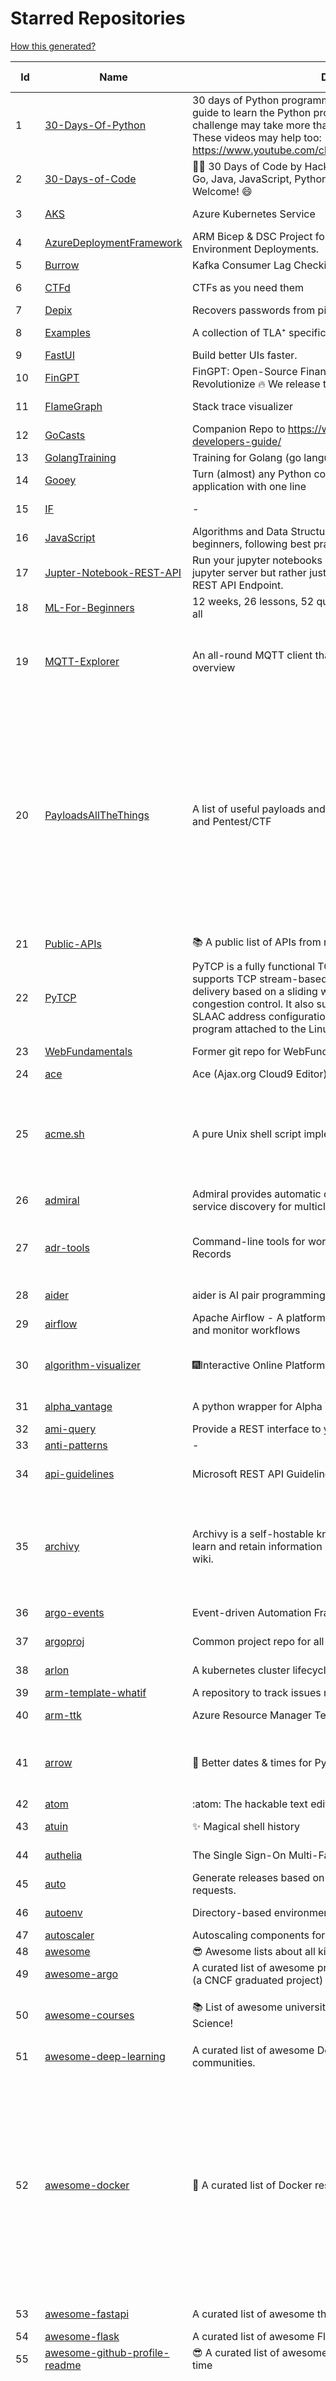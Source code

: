 # Starred Repositories  
[How this generated?](../master/USAGE.md)  
  
| Id 			| Name			| Description | Star Counts | Topics/Tags   | Last Updated 	|  
| ----------- | ----------- 	| ----------- | ----------- | ----------- 	| -----------   |  
|1|[30-Days-Of-Python](https://github.com/Asabeneh/30-Days-Of-Python.git)|30 days of Python programming challenge is a step-by-step guide to learn the Python programming language in 30 days. This challenge may take more than100 days, follow your own pace.  These videos may help too: https://www.youtube.com/channel/UC7PNRuno1rzYPb1xLa4yktw|43218||9-10-2024|  
|2|[30-Days-of-Code](https://github.com/xeoneux/30-Days-of-Code.git)|👨‍💻 30 Days of Code by HackerRank Solutions in C, C++, C#, F#, Go, Java, JavaScript, Python, Ruby, Swift & TypeScript. PRs Welcome! 😄|986|||  
|3|[AKS](https://github.com/Azure/AKS.git)|Azure Kubernetes Service|1975||4-12-2024|  
|4|[AzureDeploymentFramework](https://github.com/brwilkinson/AzureDeploymentFramework.git)|ARM Bicep & DSC Project for Azure Infrastructure and App Environment Deployments.|161||18-5-2024|  
|5|[Burrow](https://github.com/linkedin/Burrow.git)|Kafka Consumer Lag Checking|3772|||  
|6|[CTFd](https://github.com/CTFd/CTFd.git)|CTFs as you need them|5744||26-11-2024|  
|7|[Depix](https://github.com/spipm/Depix.git)|Recovers passwords from pixelized screenshots|26099|||  
|8|[Examples](https://github.com/tlaplus/Examples.git)|A collection of TLA⁺ specifications of varying complexities|1300||30-10-2024|  
|9|[FastUI](https://github.com/pydantic/FastUI.git)|Build better UIs faster.|8335|||  
|10|[FinGPT](https://github.com/AI4Finance-Foundation/FinGPT.git)|FinGPT: Open-Source Financial Large Language Models!  Revolutionize 🔥    We release the trained model on HuggingFace.|14166||1-10-2024|  
|11|[FlameGraph](https://github.com/brendangregg/FlameGraph.git)|Stack trace visualizer|17488||20-10-2024|  
|12|[GoCasts](https://github.com/StephenGrider/GoCasts.git)|Companion Repo to https://www.udemy.com/go-the-complete-developers-guide/|2060|||  
|13|[GolangTraining](https://github.com/GoesToEleven/GolangTraining.git)|Training for Golang (go language)|9955|||  
|14|[Gooey](https://github.com/chriskiehl/Gooey.git)|Turn (almost) any Python command line program into a full GUI application with one line|20697|||  
|15|[IF](https://github.com/deep-floyd/IF.git)|-|7702||2-6-2023|  
|16|[JavaScript](https://github.com/TheAlgorithms/JavaScript.git)|Algorithms and Data Structures implemented in JavaScript for beginners, following best practices.|32626||16-11-2024|  
|17|[Jupter-Notebook-REST-API](https://github.com/Invictify/Jupter-Notebook-REST-API.git)|Run your jupyter notebooks as a REST API endpoint. This isn't a jupyter server but rather just a way to run your notebooks as a REST API Endpoint.|80||31-3-2020|  
|18|[ML-For-Beginners](https://github.com/microsoft/ML-For-Beginners.git)|12 weeks, 26 lessons, 52 quizzes, classic Machine Learning for all|70059||11-11-2024|  
|19|[MQTT-Explorer](https://github.com/thomasnordquist/MQTT-Explorer.git)|An all-round MQTT client that provides a structured topic overview|3118|mqtt, mqtt-explorer, homeautomation, mqtt-client, mqtt-smarthome, mqtt-tool||  
|20|[PayloadsAllTheThings](https://github.com/swisskyrepo/PayloadsAllTheThings.git)|A list of useful payloads and bypass for Web Application Security and Pentest/CTF|61805|pentest, payload, bypass, web-application, hacking, vulnerability, bounty, methodology, privilege-escalation, penetration-testing, cheatsheet, security, enumeration, bugbounty, redteam, payloads, hacktoberfest||  
|21|[Public-APIs](https://github.com/n0shake/Public-APIs.git)|📚 A public list of APIs from round the web.|21572||26-7-2024|  
|22|[PyTCP](https://github.com/ccie18643/PyTCP.git)|PyTCP is a fully functional TCP/IP stack written in Python. It supports TCP stream-based transport with reliable packet delivery based on a sliding window mechanism and basic congestion control. It also supports IPv6/ICMPv6 protocols with SLAAC address configuration. It operates as a user space program attached to the Linux TAP interface.|349||8-11-2023|  
|23|[WebFundamentals](https://github.com/google/WebFundamentals.git)|Former git repo for WebFundamentals on developers.google.com|13853||10-8-2022|  
|24|[ace](https://github.com/ajaxorg/ace.git)|Ace (Ajax.org Cloud9 Editor)|26795|||  
|25|[acme.sh](https://github.com/acmesh-official/acme.sh.git)|A pure Unix shell script implementing ACME client protocol|40013|acme, acme-protocol, letsencrypt, certbot, shell, ash, bash, posix, posix-sh, zerossl, buypass, acme-client||  
|26|[admiral](https://github.com/istio-ecosystem/admiral.git)|Admiral provides automatic configuration generation, syncing and service discovery for multicluster Istio service mesh|590|||  
|27|[adr-tools](https://github.com/npryce/adr-tools.git)|Command-line tools for working with Architecture Decision Records|4682|architecture-decision-records, documentation, architecture, markdown||  
|28|[aider](https://github.com/Aider-AI/aider.git)|aider is AI pair programming in your terminal|22927||7-12-2024|  
|29|[airflow](https://github.com/apache/airflow.git)|Apache Airflow - A platform to programmatically author, schedule, and monitor workflows|37516||7-12-2024|  
|30|[algorithm-visualizer](https://github.com/algorithm-visualizer/algorithm-visualizer.git)|:fireworks:Interactive Online Platform that Visualizes Algorithms from Code|46838|algorithm, data-structure, visualization, animation||  
|31|[alpha_vantage](https://github.com/RomelTorres/alpha_vantage.git)|A python wrapper for Alpha Vantage API for financial data.|4297||18-7-2024|  
|32|[ami-query](https://github.com/intuit/ami-query.git)|Provide a REST interface to your organization's AMIs|39|||  
|33|[anti-patterns](https://github.com/tonybaloney/anti-patterns.git)|-|187|||  
|34|[api-guidelines](https://github.com/microsoft/api-guidelines.git)|Microsoft REST API Guidelines|22815|api, guidelines, rest-api, styleguide||  
|35|[archivy](https://github.com/archivy/archivy.git)|Archivy is a self-hostable knowledge repository that allows you to learn and retain information in your own personal and extensible wiki.|3212|elasticsearch, knowledge, productivity, python, knowledge-base, note-taking, digital-brain, cli, hacktoberfest||  
|36|[argo-events](https://github.com/argoproj/argo-events.git)|Event-driven Automation Framework for Kubernetes|2390||7-12-2024|  
|37|[argoproj](https://github.com/argoproj/argoproj.git)|Common project repo for all Argo Projects|624||25-11-2024|  
|38|[arlon](https://github.com/arlonproj/arlon.git)|A kubernetes cluster lifecycle management and configuration tool|146||23-7-2024|  
|39|[arm-template-whatif](https://github.com/Azure/arm-template-whatif.git)|A repository to track issues related to what-if noise suppression|91|||  
|40|[arm-ttk](https://github.com/Azure/arm-ttk.git)|Azure Resource Manager Template Toolkit|449||27-3-2024|  
|41|[arrow](https://github.com/arrow-py/arrow.git)|🏹 Better dates & times for Python|8744|python, arrow, datetime, date, time, timestamp, timezones, hacktoberfest||  
|42|[atom](https://github.com/atom/atom.git)|:atom: The hackable text editor|60271|||  
|43|[atuin](https://github.com/atuinsh/atuin.git)|✨ Magical shell history|21353||5-12-2024|  
|44|[authelia](https://github.com/authelia/authelia.git)|The Single Sign-On Multi-Factor portal for web apps|21941||8-12-2024|  
|45|[auto](https://github.com/intuit/auto.git)|Generate releases based on semantic version labels on pull requests.|2290||25-10-2024|  
|46|[autoenv](https://github.com/hyperupcall/autoenv.git)|Directory-based environments.|5722||30-9-2024|  
|47|[autoscaler](https://github.com/kubernetes/autoscaler.git)|Autoscaling components for Kubernetes|8117|||  
|48|[awesome](https://github.com/sindresorhus/awesome.git)|😎 Awesome lists about all kinds of interesting topics|336457|||  
|49|[awesome-argo](https://github.com/akuity/awesome-argo.git)|A curated list of awesome projects and resources related to Argo (a CNCF graduated project)|2042||20-11-2024|  
|50|[awesome-courses](https://github.com/prakhar1989/awesome-courses.git)|:books: List of awesome university courses for learning Computer Science!|57872|computer-science, courses, awesome-list, awesome||  
|51|[awesome-deep-learning](https://github.com/ChristosChristofidis/awesome-deep-learning.git)|A curated list of awesome Deep Learning tutorials, projects and communities.|24388||14-11-2022|  
|52|[awesome-docker](https://github.com/veggiemonk/awesome-docker.git)|:whale: A curated list of Docker resources and projects|30656|docker, awesome, awesome-list, container, tools, dockerfile, list, moby, docker-container, docker-image, docker-environment, docker-deployment, docker-swarm, docker-api, docker-monitoring, docker-machine, docker-security, docker-registry||  
|53|[awesome-fastapi](https://github.com/mjhea0/awesome-fastapi.git)|A curated list of awesome things related to FastAPI|8775||12-8-2024|  
|54|[awesome-flask](https://github.com/humiaozuzu/awesome-flask.git)|A curated list of awesome Flask resources and plugins|12291|||  
|55|[awesome-github-profile-readme](https://github.com/abhisheknaiidu/awesome-github-profile-readme.git)|😎 A curated list of awesome GitHub Profile which updates in real time |24901||9-10-2022|  
|56|[awesome-interview-questions](https://github.com/DopplerHQ/awesome-interview-questions.git)|:octocat: A curated awesome list of lists of interview questions. Feel free to contribute! :mortar_board: |71837|awesome-list, awesomeness, interview-questions, interviewing, interview-practice, ruby, javascript, awesome, list, python-interview-questions, rails-interview, javascript-interview-questions, angularjs-interview-questions, android-interview-questions||  
|57|[awesome-k6](https://github.com/grafana/awesome-k6.git)|A curated list of awesome tools, content and projects using k6|598|load-testing, performance-monitoring, performance-testing, test-automation, testing, testing-tools, awesome, awesome-list||  
|58|[awesome-k8s-resources](https://github.com/tomhuang12/awesome-k8s-resources.git)|A curated list of awesome Kubernetes tools and resources.|3415||29-8-2024|  
|59|[awesome-kubectl-plugins](https://github.com/ishantanu/awesome-kubectl-plugins.git)|Curated list of kubectl plugins|925||23-9-2024|  
|60|[awesome-kubernetes](https://github.com/ramitsurana/awesome-kubernetes.git)|A curated list for awesome kubernetes sources :ship::tada:|15109||26-11-2024|  
|61|[awesome-kubernetes](https://github.com/nubenetes/awesome-kubernetes.git)|A curated list of awesome references collected since 2018.|619||7-10-2024|  
|62|[awesome-machine-learning](https://github.com/josephmisiti/awesome-machine-learning.git)|A curated list of awesome Machine Learning frameworks, libraries and software.|66264|||  
|63|[awesome-macos-command-line](https://github.com/herrbischoff/awesome-macos-command-line.git)|Use your macOS terminal shell to do awesome things.|29003|macos, macosx, shell, terminal, awesome-list, awesome, list||  
|64|[awesome-ml-courses](https://github.com/luspr/awesome-ml-courses.git)|Awesome free machine learning and AI courses with video lectures.|2737||18-6-2024|  
|65|[awesome-pentest](https://github.com/enaqx/awesome-pentest.git)|A collection of awesome penetration testing resources, tools and other shiny things|22054|awesome, awesome-list||  
|66|[awesome-python](https://github.com/vinta/awesome-python.git)|An opinionated list of awesome Python frameworks, libraries, software and resources.|226834|awesome, python, collections, python-library, python-framework, python-resources||  
|67|[awesome-sanic](https://github.com/mekicha/awesome-sanic.git)|A curated list of awesome Sanic resources and extensions|753||9-5-2023|  
|68|[awesome-scalability](https://github.com/binhnguyennus/awesome-scalability.git)|The Patterns of Scalable, Reliable, and Performant Large-Scale Systems|59355|||  
|69|[awesome-shell](https://github.com/alebcay/awesome-shell.git)|A curated list of awesome command-line frameworks, toolkits, guides and gizmos. Inspired by awesome-php.|33310|awesome-list, awesome, list, zsh, fish, bash, cli, shell||  
|70|[awesome-sysadmin](https://github.com/awesome-foss/awesome-sysadmin.git)|A curated list of amazingly awesome open-source sysadmin resources.|25813|awesome, awesome-list, sysadmin, list, devops, ops, software, sre, self-hosted||  
|71|[awesome-vscode](https://github.com/viatsko/awesome-vscode.git)|🎨 A curated list of delightful VS Code packages and resources.|25189||3-8-2023|  
|72|[awless](https://github.com/wallix/awless.git)|A Mighty CLI for AWS|4985||10-12-2018|  
|73|[aws-cdk](https://github.com/aws/aws-cdk.git)|The AWS Cloud Development Kit is a framework for defining cloud infrastructure in code|11725||7-12-2024|  
|74|[aws-cdk-examples](https://github.com/aws-samples/aws-cdk-examples.git)|Example projects using the AWS CDK|5165|||  
|75|[aws-cli](https://github.com/aws/aws-cli.git)|Universal Command Line Interface for Amazon Web Services|15615|aws, cloud, aws-cli, cloud-management||  
|76|[aws-eks-kubernetes-masterclass](https://github.com/stacksimplify/aws-eks-kubernetes-masterclass.git)|AWS EKS Kubernetes - Masterclass   DevOps, Microservices|1432|kubernetes, kubernetes-pods, kubernetes-deployment, kubernetes-services, kubernetes-secrets, aws-eks, aws-eks-cluster, aws-ebs, aws-rds, aws-alb, aws-alb-ingress-controller, aws-fargate, aws-codebuild, aws-codecommit, aws-codepipeline, fluentd, aws-cloudwatch, docker, yaml||  
|77|[aws-load-balancer-controller](https://github.com/kubernetes-sigs/aws-load-balancer-controller.git)|A Kubernetes controller for Elastic Load Balancers|3963||6-12-2024|  
|78|[aws-sam-cli](https://github.com/aws/aws-sam-cli.git)|CLI tool to build, test, debug, and deploy Serverless applications using AWS SAM|6528||5-12-2024|  
|79|[azure-docs-bicep-samples](https://github.com/Azure/azure-docs-bicep-samples.git)|-|84||5-12-2023|  
|80|[azure-powershell](https://github.com/Azure/azure-powershell.git)|Microsoft Azure PowerShell|4268||6-12-2024|  
|81|[azure-quickstart-templates](https://github.com/Azure/azure-quickstart-templates.git)|Azure Quickstart Templates|14093||6-12-2024|  
|82|[azure-rest-api-specs](https://github.com/Azure/azure-rest-api-specs.git)|The source for REST API specifications for Microsoft Azure.|2700|||  
|83|[backstage](https://github.com/backstage/backstage.git)|Backstage is an open framework for building developer portals|28665||7-12-2024|  
|84|[badges](https://github.com/Naereen/badges.git)|:pencil: Markdown code for lots of small badges :ribbon: :pushpin: (shields.io, forthebadge.com etc) :sunglasses:. Contributions are welcome! Please add yours!|4364||23-9-2024|  
|85|[bashhub-client](https://github.com/rcaloras/bashhub-client.git)|:cloud: Bash history in the cloud. Indexed and searchable. |1268|bash, history, cloud, shell, shell-extension, zsh, terminal||  
|86|[bat](https://github.com/sharkdp/bat.git)|A cat(1) clone with wings.|50019||7-12-2024|  
|87|[bcc](https://github.com/iovisor/bcc.git)|BCC - Tools for BPF-based Linux IO analysis, networking, monitoring, and more|20676||1-12-2024|  
|88|[bicep](https://github.com/Azure/bicep.git)|Bicep is a declarative language for describing and deploying Azure resources|3269||5-12-2024|  
|89|[bitcoin](https://github.com/bitcoin/bitcoin.git)|Bitcoin Core integration/staging tree|80213|bitcoin, c-plus-plus, p2p, cryptocurrency, cryptography||  
|90|[black](https://github.com/psf/black.git)|The uncompromising Python code formatter|39284|||  
|91|[blockly](https://github.com/google/blockly.git)|The web-based visual programming editor.|12537||4-12-2024|  
|92|[bokeh](https://github.com/bokeh/bokeh.git)|Interactive Data Visualization in the browser, from  Python|19428|bokeh, python, interactive-plots, javascript, visualization, plotting, plots, data-visualisation, notebooks, jupyter, visualisation, numfocus||  
|93|[boto3](https://github.com/boto/boto3.git)|AWS SDK for Python|9094|python, aws, cloud, cloud-management, aws-sdk||  
|94|[brackets](https://github.com/adobe/brackets.git)|An open source code editor for the web, written in JavaScript, HTML and CSS.|33243|||  
|95|[brooklin](https://github.com/linkedin/brooklin.git)|An extensible distributed system for reliable nearline data streaming at scale|928|distributed-systems, data-streaming, scalability, kafka-mirror-maker, kafka, change-data-capture, java, linkedin||  
|96|[brotli](https://github.com/google/brotli.git)|Brotli compression format|13636|||  
|97|[caddy](https://github.com/caddyserver/caddy.git)|Fast and extensible multi-platform HTTP/1-2-3 web server with automatic HTTPS|58865||7-12-2024|  
|98|[calico](https://github.com/projectcalico/calico.git)|Cloud native networking and network security|6066||7-12-2024|  
|99|[cdk8s](https://github.com/cdk8s-team/cdk8s.git)|Define Kubernetes native apps and abstractions using object-oriented programming|4391|||  
|100|[cdnjs](https://github.com/cdnjs/cdnjs.git)|🤖 CDN assets - The #1 free and open source CDN built to make life easier for developers.|10380|||  
|101|[celery](https://github.com/celery/celery.git)|Distributed Task Queue (development branch)|25014||3-12-2024|  
|102|[cello](https://github.com/cello-proj/cello.git)|Run infrastructure as code (IaC) software tools including CDK, Terraform and Cloud Formation via GitOps.|283||10-5-2024|  
|103|[cert-manager](https://github.com/cert-manager/cert-manager.git)|Automatically provision and manage TLS certificates in Kubernetes|12225||6-12-2024|  
|104|[chalice](https://github.com/aws/chalice.git)|Python Serverless Microframework for AWS|10682||29-11-2024|  
|105|[chaos-mesh](https://github.com/chaos-mesh/chaos-mesh.git)|A Chaos Engineering Platform for Kubernetes.|6790||7-12-2024|  
|106|[chaosmonkey](https://github.com/Netflix/chaosmonkey.git)|Chaos Monkey is a resiliency tool that helps applications tolerate random instance failures.|15312||3-10-2024|  
|107|[chef](https://github.com/chef/chef.git)|Chef Infra, a powerful automation platform that transforms infrastructure into code automating how infrastructure is configured, deployed and managed across any environment, at any scale|7627||5-12-2024|  
|108|[cilium](https://github.com/cilium/cilium.git)|eBPF-based Networking, Security, and Observability|20415||8-12-2024|  
|109|[clair](https://github.com/quay/clair.git)|Vulnerability Static Analysis for Containers|10395||3-12-2024|  
|110|[cli](https://github.com/snyk/cli.git)|Snyk CLI scans and monitors your projects for security vulnerabilities.|4970||6-12-2024|  
|111|[click](https://github.com/pallets/click.git)|Python composable command line interface toolkit|15843|||  
|112|[cloud-custodian](https://github.com/cloud-custodian/cloud-custodian.git)|Rules engine for cloud security, cost optimization, and governance, DSL in yaml for policies to query, filter, and take actions on resources|5484|aws, compliance, cloud, rules-engine, cloud-computing, management, serverless, lambda, gcp, azure||  
|113|[cluster-api](https://github.com/kubernetes-sigs/cluster-api.git)|Home for Cluster API, a subproject of sig-cluster-lifecycle|3600||6-12-2024|  
|114|[cobra](https://github.com/spf13/cobra.git)|A Commander for modern Go CLI interactions|38513|cobra, cobra-library, cobra-generator, posix-compliant-flags, command-cobra, cli-app, command-line, commandline, command, cli, go, golang, golang-library, golang-application, subcommands, posix||  
|115|[codebytere.github.io](https://github.com/codebytere/codebytere.github.io.git)|personal website|526||18-3-2024|  
|116|[codesearch](https://github.com/google/codesearch.git)|Fast, indexed regexp search over large file trees|3679|||  
|117|[conductor](https://github.com/Netflix/conductor.git)|Conductor is a microservices orchestration engine.|12810||13-12-2023|  
|118|[confd](https://github.com/kelseyhightower/confd.git)|Manage local application configuration files using templates and data from etcd or consul|8359||9-12-2023|  
|119|[config](https://github.com/nikitavoloboev/config.git)|Apps/CLIs/configs I use on macOS/iOS. Fish, Karabiner, Cursor..|20626||8-12-2024|  
|120|[containerd](https://github.com/containerd/containerd.git)|An open and reliable container runtime|17622|containerd, oci, containers, docker, cncf, cri, kubernetes, hacktoberfest||  
|121|[copacetic](https://github.com/project-copacetic/copacetic.git)|🧵 CLI tool for directly patching container images!|1075||6-12-2024|  
|122|[core](https://github.com/home-assistant/core.git)|:house_with_garden: Open source home automation that puts local control and privacy first.|74285||7-12-2024|  
|123|[coredns](https://github.com/coredns/coredns.git)|CoreDNS is a DNS server that chains plugins|12497||22-11-2024|  
|124|[cruise-control](https://github.com/linkedin/cruise-control.git)|Cruise-control is the first of its kind to fully automate the dynamic workload rebalance and self-healing of a Kafka cluster. It provides great value to Kafka users by simplifying the operation of Kafka clusters.|2775||12-11-2024|  
|125|[curl](https://github.com/curl/curl.git)|A command line tool and library for transferring data with URL syntax, supporting DICT, FILE, FTP, FTPS, GOPHER, GOPHERS, HTTP, HTTPS, IMAP, IMAPS, LDAP, LDAPS, MQTT, POP3, POP3S, RTMP, RTMPS, RTSP, SCP, SFTP, SMB, SMBS, SMTP, SMTPS, TELNET, TFTP, WS and WSS. libcurl offers a myriad of powerful features|36105||6-12-2024|  
|126|[dailybot](https://github.com/sapumar/dailybot.git)|Simple telegram bot to remind about the daily stand up|8||23-12-2021|  
|127|[dapr](https://github.com/dapr/dapr.git)|Dapr is a portable, event-driven, runtime for building distributed applications across cloud and edge.|24205|microservices, microservice, kubernetes, sidecar, state-management, event-driven, pubsub, serverless, containers||  
|128|[dashboard](https://github.com/kubernetes/dashboard.git)|General-purpose web UI for Kubernetes clusters|14530|||  
|129|[datamodel-code-generator](https://github.com/koxudaxi/datamodel-code-generator.git)|Pydantic model and dataclasses.dataclass generator for easy conversion of JSON, OpenAPI, JSON Schema, and YAML data sources.|2810||24-11-2024|  
|130|[datree](https://github.com/datreeio/datree.git)|Prevent Kubernetes misconfigurations from reaching production (again 😤 )! From code to cloud, Datree provides an E2E policy enforcement solution to run automatic checks for rule violations. See our docs: https://hub.datree.io|6384||1-8-2023|  
|131|[deepdiff](https://github.com/seperman/deepdiff.git)|DeepDiff: Deep Difference and search of any Python object/data. DeepHash: Hash of any object based on its contents. Delta: Use deltas to reconstruct objects by adding deltas together.|2044|||  
|132|[design-patterns-for-humans](https://github.com/kamranahmedse/design-patterns-for-humans.git)|An ultra-simplified explanation to design patterns|45554|design-patterns, architecture, software-engineering, engineering, principles, computer-science||  
|133|[discourse](https://github.com/discourse/discourse.git)|A platform for community discussion. Free, open, simple.|42532||6-12-2024|  
|134|[django](https://github.com/django/django.git)|The Web framework for perfectionists with deadlines.|81364|||  
|135|[django-health-check](https://github.com/revsys/django-health-check.git)|a pluggable app that runs a full check on the deployment, using a number of plugins to check e.g. database, queue server, celery processes, etc.|1246|||  
|136|[dns](https://github.com/miekg/dns.git)|DNS library in Go|8104||9-9-2024|  
|137|[dnsperf](https://github.com/cobblau/dnsperf.git)|A DNS performance tool.|217|||  
|138|[docker_practice](https://github.com/yeasy/docker_practice.git)|Learn and understand Docker&Container technologies, with real DevOps practice!|24950||23-11-2024|  
|139|[dockerfiles](https://github.com/jessfraz/dockerfiles.git)|Various Dockerfiles I use on the desktop and on servers.|13720|dockerfiles, bash, docker, dockerfile, linux, shell, containers||  
|140|[dokku](https://github.com/dokku/dokku.git)|A docker-powered PaaS that helps you build and manage the lifecycle of applications|29416|dokku, paas, heroku, docker, kubernetes, nomad, containers, buildpack, devops||  
|141|[dotfiles](https://github.com/bbkane/dotfiles.git)|Configs for apps I care about|35|dotfiles, zsh, neovim, vscode, git, sqlite, sqlite3||  
|142|[duf](https://github.com/muesli/duf.git)|Disk Usage/Free Utility - a better 'df' alternative|12956|hacktoberfest, disk-space, disk-usage, df, linux, macos, freebsd, openbsd, windows, user-friendly, cli, terminal, filesystem, tui||  
|143|[eBPF-Package-Repository](https://github.com/l3af-project/eBPF-Package-Repository.git)|eBPF Programs|58||27-11-2024|  
|144|[echarts](https://github.com/apache/echarts.git)|Apache ECharts is a powerful, interactive charting and data visualization library for browser|60853|echarts, data-visualization, charts, charting-library, visualization, apache, data-viz, canvas, svg||  
|145|[ecs-refarch-service-discovery](https://github.com/awslabs/ecs-refarch-service-discovery.git)|An EC2 Container Service Reference Architecture for providing Service Discovery to containers using CloudWatch Events, Lambda and Route 53 private hosted zones. |445||25-7-2016|  
|146|[eks-anywhere](https://github.com/aws/eks-anywhere.git)|Run Amazon EKS on your own infrastructure 🚀|1978||7-12-2024|  
|147|[eks-node-viewer](https://github.com/awslabs/eks-node-viewer.git)|EKS Node Viewer|1251||1-12-2024|  
|148|[eng-practices](https://github.com/google/eng-practices.git)|Google's Engineering Practices documentation|20030|||  
|149|[engineering-blogs](https://github.com/kilimchoi/engineering-blogs.git)|A curated list of engineering blogs|31847||5-6-2024|  
|150|[envoy](https://github.com/envoyproxy/envoy.git)|Cloud-native high-performance edge/middle/service proxy|25154|cats, rocket-ships, cars, more-cats, cats-over-dogs, nanoservices, corgis, cncf||  
|151|[eruda](https://github.com/liriliri/eruda.git)|Console for mobile browsers|18966||10-11-2024|  
|152|[espanso](https://github.com/espanso/espanso.git)|Cross-platform Text Expander written in Rust|10165|||  
|153|[every-programmer-should-know](https://github.com/mtdvio/every-programmer-should-know.git)|A collection of (mostly) technical things every software developer should know about|85491||10-5-2024|  
|154|[ewd998](https://github.com/tlaplus-workshops/ewd998.git)|Distributed termination detection on a ring, due to Shmuel Safra:|50||2-9-2024|  
|155|[examples](https://github.com/kubernetes/examples.git)|Kubernetes application example tutorials|6228|||  
|156|[excalidraw](https://github.com/excalidraw/excalidraw.git)|Virtual whiteboard for sketching hand-drawn like diagrams|87140||27-11-2024|  
|157|[external-dns](https://github.com/kubernetes-sigs/external-dns.git)|Configure external DNS servers (AWS Route53, Google CloudDNS and others) for Kubernetes Ingresses and Services|7766|||  
|158|[face_recognition](https://github.com/ageitgey/face_recognition.git)|The world's simplest facial recognition api for Python and the command line|53649|machine-learning, face-detection, face-recognition, python||  
|159|[falcon](https://github.com/falconry/falcon.git)|The no-magic web API and microservices framework for Python developers, with a focus on reliability, correctness, and performance at scale.|9542|python, framework, rest, microservices, web, api, http, wsgi, asgi, api-rest, hacktoberfest||  
|160|[fastapi](https://github.com/fastapi/fastapi.git)|FastAPI framework, high performance, easy to learn, fast to code, ready for production|78414||4-12-2024|  
|161|[fastapi-code-generator](https://github.com/koxudaxi/fastapi-code-generator.git)|This code generator creates FastAPI app from an openapi file.|1081|fastapi, openapi, generator, python, pydantic||  
|162|[fastapi-jwt](https://github.com/testdrivenio/fastapi-jwt.git)|Secure a FastAPI app by enabling authentication using JSON Web Tokens (JWTs)|121|||  
|163|[fastapi-mvc](https://github.com/fastapi-mvc/fastapi-mvc.git)|Developer productivity tool for making high-quality FastAPI production-ready APIs.|633||2-2-2024|  
|164|[fastapi-versioning](https://github.com/DeanWay/fastapi-versioning.git)|api versioning for fastapi web applications|660||24-8-2021|  
|165|[fastapi_client](https://github.com/dmontagu/fastapi_client.git)|FastAPI client generator|336||11-2-2021|  
|166|[fastapi_profiler](https://github.com/sunhailin-Leo/fastapi_profiler.git)|A FastAPI Middleware of https://github.com/joerick/pyinstrument to check your service performance.|239||17-5-2024|  
|167|[fasthttp](https://github.com/valyala/fasthttp.git)|Fast HTTP package for Go. Tuned for high performance. Zero memory allocations in hot paths. Up to 10x faster than net/http|21969|||  
|168|[fauxpilot](https://github.com/fauxpilot/fauxpilot.git)|FauxPilot - an open-source alternative to GitHub Copilot server|14621|||  
|169|[fd](https://github.com/sharkdp/fd.git)|A simple, fast and user-friendly alternative to 'find'|34401||2-12-2024|  
|170|[first-contributions](https://github.com/firstcontributions/first-contributions.git)|🚀✨ Help beginners to contribute to open source projects|45821||8-12-2024|  
|171|[flasgger](https://github.com/flasgger/flasgger.git)|Easy OpenAPI specs and Swagger UI for your Flask API|3634||23-4-2024|  
|172|[flask](https://github.com/pallets/flask.git)|The Python micro framework for building web applications.|68266||24-11-2024|  
|173|[flask-app-on-azure-functions](https://github.com/Azure-Samples/flask-app-on-azure-functions.git)|A sample to run a Flask app on Azure Functions|27||7-8-2024|  
|174|[flower](https://github.com/mher/flower.git)|Real-time monitor and web admin for Celery distributed task queue|6508|celery, task-queue, monitoring, administration, workers, rabbitmq, redis, python, asynchronous||  
|175|[flux](https://github.com/fluxcd/flux.git)|Successor: https://github.com/fluxcd/flux2|6897|||  
|176|[fortio](https://github.com/fortio/fortio.git)|Fortio load testing library, command line tool, advanced echo server and web UI in go (golang). Allows to specify a set query-per-second load and record latency histograms and other useful stats.|3372||23-11-2024|  
|177|[free-for-dev](https://github.com/ripienaar/free-for-dev.git)|A list of SaaS, PaaS and IaaS offerings that have free tiers of interest to devops and infradev|91035||8-12-2024|  
|178|[free-programming-books](https://github.com/EbookFoundation/free-programming-books.git)|:books: Freely available programming books|341045|education, books, list, resource, hacktoberfest||  
|179|[frp](https://github.com/fatedier/frp.git)|A fast reverse proxy to help you expose a local server behind a NAT or firewall to the internet.|87366||2-12-2024|  
|180|[full-stack-fastapi-template](https://github.com/fastapi/full-stack-fastapi-template.git)|Full stack, modern web application template. Using FastAPI, React, SQLModel, PostgreSQL, Docker, GitHub Actions, automatic HTTPS and more.|28217|python, json, json-schema, docker, postgresql, frontend, backend, fastapi, traefik, letsencrypt, swagger, jwt, openapi, chakra-ui, react, tanstack-query, tanstack-router, typescript, sqlmodel||  
|181|[fuzzywuzzy](https://github.com/seatgeek/fuzzywuzzy.git)|Fuzzy String Matching in Python|9233||9-9-2021|  
|182|[game_control](https://github.com/ChoudharyChanchal/game_control.git)|-|734|||  
|183|[ghostfolio](https://github.com/ghostfolio/ghostfolio.git)|Open Source Wealth Management Software. Angular + NestJS + Prisma + Nx + TypeScript 🤍|4648|wealth-management, web, software, angular, typescript, prisma, portfolio, etf, stock, nestjs, tracker, oss, finance, fintech, investing, trading, personal-finance, hacktoberfest, ghostfolio||  
|184|[git-standup](https://github.com/kamranahmedse/git-standup.git)|Recall what you did on the last working day. Psst! or be nosy and find what someone else in your team did ;-)|7641|||  
|185|[github-cheat-sheet](https://github.com/tiimgreen/github-cheat-sheet.git)|A list of cool features of Git and GitHub.|48626|awesome, awesome-list, list, github, git||  
|186|[github-readme-stats](https://github.com/anuraghazra/github-readme-stats.git)|:zap: Dynamically generated stats for your github readmes|70095||7-12-2024|  
|187|[github1s](https://github.com/conwnet/github1s.git)|One second to read GitHub code with VS Code.|22931|hacktoberfest, vscode||  
|188|[go-metrics](https://github.com/rcrowley/go-metrics.git)|Go port of Coda Hale's Metrics library|3469||27-12-2020|  
|189|[go-restful](https://github.com/emicklei/go-restful.git)|package for building REST-style Web Services using Go|5048|rest, go, customizable, routing, openapi||  
|190|[go-spew](https://github.com/davecgh/go-spew.git)|Implements a deep pretty printer for Go data structures to aid in debugging|6101||30-8-2018|  
|191|[goaccess](https://github.com/allinurl/goaccess.git)|GoAccess is a real-time web log analyzer and interactive viewer that runs in a terminal in *nix systems or through your browser.|18623|goaccess, c, real-time, data-analysis, analytics, nginx, apache, webserver, web-analytics, monitoring, dashboard, command-line, gdpr, privacy, cli, tui, google-analytics, ncurses, terminal, caddy||  
|192|[gobgp](https://github.com/osrg/gobgp.git)|BGP implemented in the Go Programming Language|3668|||  
|193|[golang-web-dev](https://github.com/GoesToEleven/golang-web-dev.git)|-|3361|||  
|194|[google-cloud-python](https://github.com/googleapis/google-cloud-python.git)|Google Cloud Client Library for Python|4861|python||  
|195|[googlesre](https://github.com/google/googlesre.git)|-|161||27-9-2024|  
|196|[goreleaser](https://github.com/goreleaser/goreleaser.git)|Deliver Go binaries as fast and easily as possible|13933||7-12-2024|  
|197|[gpt-pilot](https://github.com/Pythagora-io/gpt-pilot.git)|The first real AI developer|32013|ai, codegen, developer-tools, gpt-4, coding-assistant, research-project||  
|198|[grafana](https://github.com/grafana/grafana.git)|The open and composable observability and data visualization platform. Visualize metrics, logs, and traces from multiple sources like Prometheus, Loki, Elasticsearch, InfluxDB, Postgres and many more. |65411|grafana, monitoring, analytics, metrics, influxdb, prometheus, elasticsearch, alerting, data-visualization, go, dashboard, business-intelligence, mysql, postgres, hacktoberfest||  
|199|[greykite](https://github.com/linkedin/greykite.git)|A flexible, intuitive and fast forecasting library|1815||16-1-2024|  
|200|[grumpy](https://github.com/giantswarm/grumpy.git)|Kubernetes Validation Admission Controller example|24||24-7-2020|  
|201|[haproxy](https://github.com/haproxy/haproxy.git)|HAProxy Load Balancer's development branch (mirror of git.haproxy.org)|5071|haproxy, load-balancer, reverse-proxy, proxy, http, http2, cache, fastcgi, high-availability, https, ipv6, proxy-protocol, ddos-mitigation, tls13, high-performance, caching||  
|202|[healthchecks](https://github.com/healthchecks/healthchecks.git)|Open-source cron job and background task monitoring service, written in Python & Django|8375||4-12-2024|  
|203|[helm](https://github.com/helm/helm.git)|The Kubernetes Package Manager|27161||7-12-2024|  
|204|[helm-git-repo](https://github.com/yks0000/helm-git-repo.git)|A Helm Repo (Automatically build index.yaml)|1||6-4-2021|  
|205|[homebrew-cask](https://github.com/Homebrew/homebrew-cask.git)|🍻 A CLI workflow for the administration of macOS applications distributed as binaries|20979||8-12-2024|  
|206|[homepage](https://github.com/gethomepage/homepage.git)|A highly customizable homepage (or startpage / application dashboard) with Docker and service API integrations.|20093||5-12-2024|  
|207|[how-web-works](https://github.com/vasanthk/how-web-works.git)|What happens behind the scenes when we type www.google.com in a browser?|16142||13-3-2023|  
|208|[htmlq](https://github.com/mgdm/htmlq.git)|Like jq, but for HTML.|7139|||  
|209|[http-api-design](https://github.com/interagent/http-api-design.git)|HTTP API design guide extracted from work on the Heroku Platform API|13685|||  
|210|[http2smugl](https://github.com/neex/http2smugl.git)|-|528|||  
|211|[httpstat](https://github.com/reorx/httpstat.git)|curl statistics made simple|5999|||  
|212|[httpstat](https://github.com/davecheney/httpstat.git)|It's like curl -v, with colours. |7072|||  
|213|[httptools](https://github.com/MagicStack/httptools.git)|Fast HTTP parser|1210||16-10-2024|  
|214|[hub](https://github.com/mislav/hub.git)|A command-line tool that makes git easier to use with GitHub.|22851|||  
|215|[hugo](https://github.com/gohugoio/hugo.git)|The world’s fastest framework for building websites.|76326|||  
|216|[hyper](https://github.com/vercel/hyper.git)|A terminal built on web technologies|43482||18-4-2024|  
|217|[influxdb](https://github.com/influxdata/influxdb.git)|Scalable datastore for metrics, events, and real-time analytics|29102||6-12-2024|  
|218|[ingress-nginx](https://github.com/kubernetes/ingress-nginx.git)|Ingress NGINX Controller for Kubernetes|17615|ingress-controller, kubernetes, nginx||  
|219|[inshellisense](https://github.com/microsoft/inshellisense.git)|IDE style command line auto complete|8540|||  
|220|[interview](https://github.com/mission-peace/interview.git)|Interview questions|11118||30-7-2018|  
|221|[interview](https://github.com/Olshansk/interview.git)|Everything you need to prepare for your technical interview|17837||28-1-2024|  
|222|[inverno](https://github.com/werew/inverno.git)|An easy-to-use investment portfolio tracker|235||8-11-2023|  
|223|[ipvs](https://github.com/cloudflare/ipvs.git)|Package ipvs allows you to manage Linux IPVS services and destinations|144||25-9-2024|  
|224|[ipython](https://github.com/ipython/ipython.git)|Official repository for IPython itself. Other repos in the IPython organization contain things like the website, documentation builds, etc.|16322|||  
|225|[iris](https://github.com/kataras/iris.git)|The fastest HTTP/2 Go Web Framework. New, modern and easy to learn. Fast development with Code you control. Unbeatable cost-performance ratio :rocket:|25298|go, iris, web-framework, mvc, golang, dependency-injection, http2, sessions, websocket||  
|226|[istio](https://github.com/istio/istio.git)|Connect, secure, control, and observe services.|36202|||  
|227|[it-tools](https://github.com/CorentinTh/it-tools.git)|Collection of handy online tools for developers, with great UX. |23400||29-11-2024|  
|228|[ivy](https://github.com/ivy-llc/ivy.git)|Convert Machine Learning Code Between Frameworks|14016|||  
|229|[jaeger](https://github.com/jaegertracing/jaeger.git)|CNCF Jaeger, a Distributed Tracing Platform|20621||8-12-2024|  
|230|[javascript-algorithms](https://github.com/trekhleb/javascript-algorithms.git)|📝 Algorithms and data structures implemented in JavaScript with explanations and links to further readings|188769||13-7-2024|  
|231|[javascript-questions](https://github.com/lydiahallie/javascript-questions.git)|A long list of (advanced) JavaScript questions, and their explanations :sparkles:  |63054||10-3-2024|  
|232|[jellyfin](https://github.com/jellyfin/jellyfin.git)|The Free Software Media System - Server Backend & API|35641||8-12-2024|  
|233|[jira](https://github.com/go-jira/jira.git)|simple jira command line client in Go|2680||27-10-2022|  
|234|[jq](https://github.com/jqlang/jq.git)|Command-line JSON processor|30700|||  
|235|[jsii](https://github.com/aws/jsii.git)|jsii allows code in any language to naturally interact with JavaScript classes. It is the technology that enables the AWS Cloud Development Kit to deliver polyglot libraries from a single codebase!|2663|||  
|236|[jsonnet](https://github.com/google/jsonnet.git)|Jsonnet - The data templating language|7026||23-6-2024|  
|237|[jsonschema](https://github.com/python-jsonschema/jsonschema.git)|An implementation of the JSON Schema specification for Python|4643||25-11-2024|  
|238|[k2tf](https://github.com/sl1pm4t/k2tf.git)|Kubernetes YAML to Terraform HCL converter|1195||7-8-2024|  
|239|[k3s](https://github.com/k3s-io/k3s.git)|Lightweight Kubernetes|28291|kubernetes, k8s||  
|240|[k8s-conformance](https://github.com/cncf/k8s-conformance.git)|🧪CNCF K8s Conformance Working Group|862|||  
|241|[k8sgateway](https://github.com/k8sgateway/k8sgateway.git)|The Cloud-Native API Gateway and AI Gateway|4144|envoy, api-gateway, serverless, api-management, kubernetes, kubernetes-ingress-controller, microservices, hybrid-apps, legacy-apps, grpc, cloud-native, envoy-proxy||  
|242|[kafka-monitor](https://github.com/linkedin/kafka-monitor.git)|Xinfra Monitor monitors the availability of Kafka clusters by producing synthetic workloads using end-to-end pipelines to obtain derived vital statistics - E2E latency, service produce/consume availability, offsets commit availability & latency, message loss rate and more.|2023||22-3-2023|  
|243|[kaniko](https://github.com/GoogleContainerTools/kaniko.git)|Build Container Images In Kubernetes|14967||14-8-2024|  
|244|[kapacitor](https://github.com/influxdata/kapacitor.git)|Open source framework for processing, monitoring, and alerting on time series data|2318|kapacitor, monitoring, time-series||  
|245|[kargo](https://github.com/akuity/kargo.git)|Application lifecycle orchestration|1813|argocd, gitops, k8s, kubernetes, cd, delivery||  
|246|[keras-yolo2](https://github.com/experiencor/keras-yolo2.git)|Easy training on custom dataset. Various backends (MobileNet and SqueezeNet) supported. A YOLO demo to detect raccoon run entirely in brower is accessible at https://git.io/vF7vI (not on Windows).|1730|convolutional-networks, deep-learning, yolo2, realtime, regression||  
|247|[kind](https://github.com/kubernetes-sigs/kind.git)|Kubernetes IN Docker - local clusters for testing Kubernetes|13582|||  
|248|[kong](https://github.com/Kong/kong.git)|🦍 The Cloud-Native API Gateway and AI Gateway.|39432|api-gateway, nginx, luajit, microservices, api-management, serverless, apis, consul, docker, reverse-proxy, cloud-native, microservice, kong, devops, kubernetes, kubernetes-ingress-controller, kubernetes-ingress, ai, artificial-intelligence, ai-gateway||  
|249|[kops](https://github.com/kubernetes/kops.git)|Kubernetes Operations (kOps) - Production Grade k8s Installation, Upgrades and Management|15998|kubernetes, go, cncf, containers, kops||  
|250|[kraken](https://github.com/uber/kraken.git)|P2P Docker registry capable of distributing TBs of data in seconds|6141|||  
|251|[krew](https://github.com/kubernetes-sigs/krew.git)|📦 Find and install kubectl plugins|6433||13-10-2024|  
|252|[ksonnet](https://github.com/ksonnet/ksonnet.git)|A CLI-supported framework that streamlines writing and deployment of Kubernetes configurations to multiple clusters.|1165||5-2-2019|  
|253|[kube-capacity](https://github.com/robscott/kube-capacity.git)|A simple CLI that provides an overview of the resource requests, limits, and utilization in a Kubernetes cluster|2174||21-2-2024|  
|254|[kube-linter](https://github.com/stackrox/kube-linter.git)|KubeLinter is a static analysis tool that checks Kubernetes YAML files and Helm charts to ensure the applications represented in them adhere to best practices.|2992||2-12-2024|  
|255|[kube2iam](https://github.com/jtblin/kube2iam.git)|kube2iam  provides different AWS IAM roles for pods running on Kubernetes|1992|||  
|256|[kubeconform](https://github.com/yannh/kubeconform.git)|A FAST Kubernetes manifests validator, with support for Custom Resources!|2297||30-7-2024|  
|257|[kubectl-cost](https://github.com/kubecost/kubectl-cost.git)|CLI for determining the cost of Kubernetes workloads|924||26-9-2024|  
|258|[kubectl-tree](https://github.com/ahmetb/kubectl-tree.git)|kubectl plugin to browse Kubernetes object hierarchies as a tree 🎄 (star the repo if you are using)|3012||23-11-2024|  
|259|[kubeflow](https://github.com/kubeflow/kubeflow.git)|Machine Learning Toolkit for Kubernetes|14446|ml, kubernetes, minikube, tensorflow, notebook, google-kubernetes-engine, jupyter, machine-learning, kubeflow||  
|260|[kubernetes](https://github.com/kubernetes/kubernetes.git)|Production-Grade Container Scheduling and Management|111571||7-12-2024|  
|261|[kubernetes-handbook](https://github.com/rootsongjc/kubernetes-handbook.git)|Kubernetes中文指南/云原生应用架构实战手册|11149||30-7-2024|  
|262|[kubescape](https://github.com/kubescape/kubescape.git)|Kubescape is an open-source Kubernetes security platform for your IDE, CI/CD pipelines, and clusters. It includes risk analysis, security, compliance, and misconfiguration scanning, saving Kubernetes users and administrators precious time, effort, and resources.|10288||6-12-2024|  
|263|[kubeshark](https://github.com/kubeshark/kubeshark.git)|The API traffic analyzer for Kubernetes providing real-time K8s protocol-level visibility, capturing and monitoring all traffic and payloads going in, out and across containers, pods, nodes and clusters. Inspired by Wireshark, purposely built for Kubernetes|11092|kubernetes, microservices, golang, rest, grpc, amqp, kafka, redis, go, microservice, microservices-application, devops, devops-tools, sniffer, observability, wireshark, cloud-native, docker, forensics, incident-response||  
|264|[kubespray](https://github.com/kubernetes-sigs/kubespray.git)|Deploy a Production Ready Kubernetes Cluster|16266||6-12-2024|  
|265|[kubewatch](https://github.com/vmware-archive/kubewatch.git)|Watch k8s events and trigger Handlers|2442||8-4-2022|  
|266|[kudu](https://github.com/projectkudu/kudu.git)|Kudu is the engine behind git/hg deployments, WebJobs, and various other features in Azure Web Sites. It can also run outside of Azure.|3125|||  
|267|[kustomize](https://github.com/kubernetes-sigs/kustomize.git)|Customization of kubernetes YAML configurations|11100||30-11-2024|  
|268|[labs](https://github.com/docker/labs.git)|This is a collection of tutorials for learning how to use Docker with various tools. Contributions welcome.|11539||18-4-2022|  
|269|[lazydocker](https://github.com/jesseduffield/lazydocker.git)|The lazier way to manage everything docker|39142||23-11-2024|  
|270|[learn-python](https://github.com/trekhleb/learn-python.git)|📚 Playground and cheatsheet for learning Python. Collection of Python scripts that are split by topics and contain code examples with explanations.|16467||21-7-2023|  
|271|[learn-python3](https://github.com/jerry-git/learn-python3.git)|Jupyter notebooks for teaching/learning Python 3|6473||25-4-2023|  
|272|[learn-regex](https://github.com/ziishaned/learn-regex.git)|Learn regex the easy way|45710|regex, regular-expression, learn-regex||  
|273|[learnopencv](https://github.com/spmallick/learnopencv.git)|Learn OpenCV  : C++ and Python Examples|21396|computer-vision, machine-learning, ai, deep-learning, deep-neural-networks, deeplearning, computervision, opencv, opencv-python, opencv-library, opencv3, opencv-cpp, opencv-tutorial||  
|274|[leetcode](https://github.com/gouthampradhan/leetcode.git)|Leetcode solutions|3288|leetcode-solutions, leetcode-java, leetcode, algorithms, java, coding-interviews, competitive-programming||  
|275|[lens](https://github.com/lensapp/lens.git)|Lens - The way the world runs Kubernetes|22607|||  
|276|[life](https://github.com/cheeaun/life.git)|Life - a timeline of important events in my life|2854|||  
|277|[linkedin-skill-assessments-quizzes](https://github.com/Ebazhanov/linkedin-skill-assessments-quizzes.git)|Full reference of LinkedIn answers 2024 for skill assessments (aws-lambda, rest-api, javascript, react, git, html, jquery, mongodb, java, Go, python, machine-learning, power-point) linkedin excel test lösungen, linkedin machine learning test LinkedIn test questions and answers |28525||17-11-2024|  
|278|[linux](https://github.com/torvalds/linux.git)|Linux kernel source tree|183902|||  
|279|[litmus](https://github.com/litmuschaos/litmus.git)|Litmus helps  SREs and developers practice chaos engineering in a Cloud-native way. Chaos experiments are published at the ChaosHub  (https://hub.litmuschaos.io). Community notes is at https://hackmd.io/a4Zu_sH4TZGeih-xCimi3Q|4457||22-11-2024|  
|280|[locust](https://github.com/locustio/locust.git)|Write scalable load tests in plain Python 🚗💨|25188|locust, python, load-testing, performance-testing, http, benchmarking, load-generator, load-test, load-tests, performance, hacktoberfest||  
|281|[logfire](https://github.com/pydantic/logfire.git)|Uncomplicated Observability for Python and beyond! 🪵🔥|2323||5-12-2024|  
|282|[lovefield](https://github.com/google/lovefield.git)|Lovefield is a relational database for web apps. Written in JavaScript, works cross-browser. Provides SQL-like APIs that are fast, safe, and easy to use.|6810||19-5-2020|  
|283|[machine](https://github.com/docker/machine.git)|Machine management for a container-centric world|6633|||  
|284|[manage-fastapi](https://github.com/ycd/manage-fastapi.git)|:rocket: CLI tool for FastAPI. Generating new FastAPI projects & boilerplates made easy.    |1701||1-8-2023|  
|285|[mangum](https://github.com/Kludex/mangum.git)|AWS Lambda support for ASGI applications|1738||6-12-2024|  
|286|[marathon](https://github.com/d2iq-archive/marathon.git)|Deploy and manage containers (including Docker) on top of Apache Mesos at scale.|4064||27-7-2021|  
|287|[mattermost](https://github.com/mattermost/mattermost.git)|Mattermost is an open source platform for secure collaboration across the entire software development lifecycle..|30913|||  
|288|[maybe](https://github.com/maybe-finance/maybe.git)|The OS for your personal finances|34284||5-12-2024|  
|289|[mdBook](https://github.com/rust-lang/mdBook.git)|Create book from markdown files. Like Gitbook but implemented in Rust|18506|||  
|290|[memtier_benchmark](https://github.com/RedisLabs/memtier_benchmark.git)|NoSQL Redis and Memcache traffic generation and benchmarking tool.|924||25-11-2024|  
|291|[metallb](https://github.com/metallb/metallb.git)|A network load-balancer implementation for Kubernetes using standard routing protocols|7155||3-12-2024|  
|292|[microservices-demo](https://github.com/GoogleCloudPlatform/microservices-demo.git)|Sample cloud-first application with 10 microservices showcasing Kubernetes, Istio, and gRPC.|17134||2-12-2024|  
|293|[minikube](https://github.com/kubernetes/minikube.git)|Run Kubernetes locally|29614||6-12-2024|  
|294|[miniserve](https://github.com/svenstaro/miniserve.git)|🌟 For when you really just want to serve some files over HTTP right now!|6195||1-12-2024|  
|295|[missil](https://github.com/ericmiguel/missil.git)|Simple FastAPI declarative endpoint-level access control.|98||5-5-2024|  
|296|[mito](https://github.com/mito-ds/mito.git)|The mitosheet package, trymito.io, and other public Mito code.|2310||6-12-2024|  
|297|[mkdocs-material](https://github.com/squidfunk/mkdocs-material.git)|Documentation that simply works|21311||8-12-2024|  
|298|[monkey](https://github.com/bouk/monkey.git)|Monkey patching in Go|3362|||  
|299|[moto](https://github.com/getmoto/moto.git)|A library that allows you to easily mock out tests based on AWS infrastructure.|7689||8-12-2024|  
|300|[ms-identity-python-webapi-azurefunctions](https://github.com/Azure-Samples/ms-identity-python-webapi-azurefunctions.git)|Python Azure Function Web API secured by Azure AD|37||4-2-2021|  
|301|[mypy](https://github.com/python/mypy.git)|Optional static typing for Python|18625|||  
|302|[nativefier](https://github.com/nativefier/nativefier.git)|Make any web page a desktop application|34970|nodejs, electron, linux, windows, macos, desktop-application||  
|303|[netdata](https://github.com/netdata/netdata.git)|Architected for speed. Automated for easy. Monitoring and troubleshooting, transformed!|72439|monitoring, docker, statsd, kubernetes, cncf, prometheus, netdata, devops, observability, alerting, influxdb, grafana, data-visualization, database, linux, machine-learning, mysql, postgresql, mongodb, raspberry-pi||  
|304|[nginx-admins-handbook](https://github.com/trimstray/nginx-admins-handbook.git)|How to improve NGINX performance, security, and other important things.|13541|nginx, nginx-proxy, nginx-configuration, security, performance, http, https, ssllabs, notes, cheatsheet, reference, handbook, best-practices, hacks, snippets, tengine, openresty||  
|305|[ngrok](https://github.com/inconshreveable/ngrok.git)|Unified ingress for developers|24197|||  
|306|[nicstat](https://github.com/scotte/nicstat.git)|Fork of https://sourceforge.net/projects/nicstat/ to fix bugs|65|||  
|307|[nocode](https://github.com/kelseyhightower/nocode.git)|The best way to write secure and reliable applications. Write nothing; deploy nowhere.|61043||21-1-2020|  
|308|[novu](https://github.com/novuhq/novu.git)|Open-Source Notification Platform. Embeddable Notification Center, E-mail, Push and Slack Integrations.|35543|||  
|309|[nuclei](https://github.com/projectdiscovery/nuclei.git)|Nuclei is a fast, customizable vulnerability scanner powered by the global security community and built on a simple YAML-based DSL, enabling collaboration to tackle trending vulnerabilities on the internet. It helps you find vulnerabilities in your applications, APIs, networks, DNS, and cloud configurations.|20932||5-12-2024|  
|310|[octant](https://github.com/vmware-archive/octant.git)|Highly extensible platform for developers to better understand the complexity of Kubernetes clusters.|6278|golang, octant, kubernetes-clusters, go, kubernetes||  
|311|[octodns](https://github.com/octodns/octodns.git)|Tools for managing DNS across multiple providers|3203|dns, workflow, infrastructure-as-code||  
|312|[og-aws](https://github.com/open-guides/og-aws.git)|📙 Amazon Web Services — a practical guide|35776|||  
|313|[opal](https://github.com/permitio/opal.git)|Policy and data administration, distribution, and real-time updates on top of Policy Agents (OPA, Cedar, ...)|5148|||  
|314|[openapi-generator](https://github.com/OpenAPITools/openapi-generator.git)|OpenAPI Generator allows generation of API client libraries (SDK generation), server stubs, documentation and configuration automatically given an OpenAPI Spec (v2, v3)|22109|||  
|315|[openapi-python-client](https://github.com/openapi-generators/openapi-python-client.git)|Generate modern Python clients from OpenAPI|1371||23-11-2024|  
|316|[opencost](https://github.com/opencost/opencost.git)|Cost monitoring for Kubernetes workloads and cloud costs|5375||6-12-2024|  
|317|[ora](https://github.com/sindresorhus/ora.git)|Elegant terminal spinner|9183|||  
|318|[ort](https://github.com/oss-review-toolkit/ort.git)|A suite of tools to automate software compliance checks.|1618||8-12-2024|  
|319|[osquery](https://github.com/osquery/osquery.git)|SQL powered operating system instrumentation, monitoring, and analytics.|21957||4-12-2024|  
|320|[outrun](https://github.com/Overv/outrun.git)|Execute a local command using the processing power of another Linux machine.|3125|||  
|321|[pace](https://github.com/CodeByZach/pace.git)|Automatically add a progress bar to your site.|15678|pace, progress-bar, pace-js, loading-bar, loading-indicator, loading-animation||  
|322|[papers-we-love](https://github.com/papers-we-love/papers-we-love.git)|Papers from the computer science community to read and discuss.|88638||8-11-2024|  
|323|[perf-tools](https://github.com/brendangregg/perf-tools.git)|Performance analysis tools based on Linux perf_events (aka perf) and ftrace|9915|||  
|324|[photography](https://github.com/rampatra/photography.git)|A free online portfolio website to showcase your photos.|980||18-8-2024|  
|325|[pi-hole](https://github.com/pi-hole/pi-hole.git)|A black hole for Internet advertisements|49414|pi-hole, ad-blocker, shell, blocker, raspberry-pi, cloud, dnsmasq, dhcp, dhcp-server, dns-server, dashboard||  
|326|[pipeline](https://github.com/tektoncd/pipeline.git)|A cloud-native Pipeline resource.|8519||6-12-2024|  
|327|[ploomber](https://github.com/ploomber/ploomber.git)|The fastest ⚡️ way to build data pipelines. Develop iteratively, deploy anywhere. ☁️|3519||18-9-2024|  
|328|[pod-reaper](https://github.com/target/pod-reaper.git)|Rule based pod killing kubernetes controller|202|go, kubernetes, chaos, resiliency||  
|329|[poetry](https://github.com/python-poetry/poetry.git)|Python packaging and dependency management made easy|31925|python, dependency-manager, package-manager, packaging, poetry||  
|330|[pongo2](https://github.com/flosch/pongo2.git)|Django-syntax like template-engine for Go|2887|template, go, django, template-engine, pongo2, templates, template-language, golang, golang-library||  
|331|[portainer](https://github.com/portainer/portainer.git)|Making Docker and Kubernetes management easy.|31264|docker, docker-swarm, ui, docker-deployment, docker-compose, docker-container, docker-image, portainer, docker-ui, dockerfile, moby, hacktoberfest, kubernetes||  
|332|[practical-kubernetes-problems](https://github.com/kubernauts/practical-kubernetes-problems.git)|Used by our Practical Kubernetes Trainings.|355||31-12-2022|  
|333|[prettier](https://github.com/prettier/prettier.git)|Prettier is an opinionated code formatter.|49591||6-12-2024|  
|334|[professional-programming](https://github.com/charlax/professional-programming.git)|A collection of learning resources for curious software engineers|46822|||  
|335|[professional-services](https://github.com/GoogleCloudPlatform/professional-services.git)|Common solutions and tools developed by Google Cloud's Professional Services team. This repository and its contents are not an officially supported Google product.|2839|||  
|336|[profile-summary-for-github](https://github.com/tipsy/profile-summary-for-github.git)|Tool for visualizing GitHub profiles|19856||7-7-2023|  
|337|[project-layout](https://github.com/golang-standards/project-layout.git)|Standard Go Project Layout|49850||6-11-2024|  
|338|[prometheus-fastapi-instrumentator](https://github.com/trallnag/prometheus-fastapi-instrumentator.git)|Instrument your FastAPI with Prometheus metrics.|991||13-3-2024|  
|339|[protobuf](https://github.com/protocolbuffers/protobuf.git)|Protocol Buffers - Google's data interchange format|65955|||  
|340|[pulsar](https://github.com/apache/pulsar.git)|Apache Pulsar - distributed pub-sub messaging system|14305||8-12-2024|  
|341|[pycurl](https://github.com/pycurl/pycurl.git)|PycURL - Python interface to libcurl|1080||8-12-2024|  
|342|[pydantic](https://github.com/pydantic/pydantic.git)|Data validation using Python type hints|21562|||  
|343|[pygradle](https://github.com/linkedin/pygradle.git)|Using Gradle to build Python projects|592|gradle, python, linkedin||  
|344|[pyjwt](https://github.com/jpadilla/pyjwt.git)|JSON Web Token implementation in Python|5197||28-11-2024|  
|345|[pyscript](https://github.com/pyscript/pyscript.git)|PyScript is an open source platform for Python in the browser. Try PyScript: https://pyscript.com  Examples: https://tinyurl.com/pyscript-examples  Community: https://discord.gg/HxvBtukrg2|18060|||  
|346|[python-concurrency](https://github.com/volker48/python-concurrency.git)|Code examples from my toptal engineering blog article|156||1-3-2021|  
|347|[python-docs-samples](https://github.com/GoogleCloudPlatform/python-docs-samples.git)|Code samples used on cloud.google.com|7484||6-12-2024|  
|348|[python-fire](https://github.com/google/python-fire.git)|Python Fire is a library for automatically generating command line interfaces (CLIs) from absolutely any Python object.|27226||2-11-2024|  
|349|[python-telegram-bot](https://github.com/python-telegram-bot/python-telegram-bot.git)|We have made you a wrapper you can't refuse|26482||7-12-2024|  
|350|[python-terraform](https://github.com/beelit94/python-terraform.git)|-|475|||  
|351|[raft.tla](https://github.com/ongardie/raft.tla.git)|TLA+ specification for the Raft consensus algorithm|471|||  
|352|[rancher](https://github.com/rancher/rancher.git)|Complete container management platform|23539||6-12-2024|  
|353|[ray](https://github.com/ray-project/ray.git)|Ray is an AI compute engine. Ray consists of a core distributed runtime and a set of AI Libraries for accelerating ML workloads.|34333||7-12-2024|  
|354|[recommenders](https://github.com/recommenders-team/recommenders.git)|Best Practices on Recommendation Systems|19392|machine-learning, recommender, ranking, deep-learning, python, jupyter-notebook, recommendation-algorithm, rating, operationalization, kubernetes, recommendation-system, recommendation-engine, recommendation, data-science, tutorial, artificial-intelligence, ai||  
|355|[redis](https://github.com/redis/redis.git)|Redis is an in-memory database that persists on disk. The data model is key-value, but many different kind of values are supported: Strings, Lists, Sets, Sorted Sets, Hashes, Streams, HyperLogLogs, Bitmaps.|67283||5-12-2024|  
|356|[redis-datasets](https://github.com/redis-developer/redis-datasets.git)|A Curated List of Sample Redis Datasets|81||6-12-2021|  
|357|[redis-py](https://github.com/redis/redis-py.git)|Redis Python client|12715|||  
|358|[redoc](https://github.com/Redocly/redoc.git)|📘  OpenAPI/Swagger-generated API Reference Documentation|23713||28-10-2024|  
|359|[rest.li](https://github.com/linkedin/rest.li.git)|Rest.li is a REST+JSON framework for building robust, scalable service architectures using dynamic discovery and simple asynchronous APIs.|2507|||  
|360|[resume-cli](https://github.com/jsonresume/resume-cli.git)|CLI tool to easily setup a new resume 📑|4564||3-4-2024|  
|361|[resume.github.com](https://github.com/resume/resume.github.com.git)|Resumes generated using the GitHub informations|62030||5-8-2016|  
|362|[roxy-wi](https://github.com/roxy-wi/roxy-wi.git)|Web interface for managing Haproxy, Nginx, Apache and Keepalived servers|1541|||  
|363|[rudder-server](https://github.com/rudderlabs/rudder-server.git)|Privacy and Security focused Segment-alternative, in Golang and React  |4106|||  
|364|[ruff](https://github.com/astral-sh/ruff.git)|An extremely fast Python linter and code formatter, written in Rust.|33500||7-12-2024|  
|365|[runc](https://github.com/opencontainers/runc.git)|CLI tool for spawning and running containers according to the OCI specification|11966||7-12-2024|  
|366|[rundeck](https://github.com/rundeck/rundeck.git)|Enable Self-Service Operations: Give specific users access to your existing tools, services, and scripts|5588||5-12-2024|  
|367|[rust](https://github.com/rust-lang/rust.git)|Empowering everyone to build reliable and efficient software.|99322||8-12-2024|  
|368|[salt](https://github.com/saltstack/salt.git)|Software to automate the management and configuration of any infrastructure or application at scale. Install Salt from the Salt package repositories here:|14236||11-11-2024|  
|369|[sanic-prometheus](https://github.com/dkruchinin/sanic-prometheus.git)|Prometheus metrics for Sanic,  an async python web server|80|||  
|370|[schedule](https://github.com/dbader/schedule.git)|Python job scheduling for humans.|11871||25-5-2024|  
|371|[school-of-sre](https://github.com/linkedin/school-of-sre.git)|At LinkedIn, we are using this curriculum for onboarding our entry-level talents into the SRE role.|7865||13-8-2024|  
|372|[seaweedfs](https://github.com/seaweedfs/seaweedfs.git)|SeaweedFS is a fast distributed storage system for blobs, objects, files, and data lake, for billions of files! Blob store has O(1) disk seek, cloud tiering. Filer supports Cloud Drive, cross-DC active-active replication, Kubernetes, POSIX FUSE mount, S3 API, S3 Gateway, Hadoop, WebDAV, encryption, Erasure Coding.|23162|distributed-storage, distributed-systems, s3, hdfs, fuse, distributed-file-system, hadoop-hdfs, posix, tiered-file-system, kubernetes, replication, object-storage, s3-storage, seaweedfs, erasure-coding, blob-storage, cloud-drive||  
|373|[semgrep](https://github.com/semgrep/semgrep.git)|Lightweight static analysis for many languages. Find bug variants with patterns that look like source code.|10753|||  
|374|[serverless-application-model](https://github.com/aws/serverless-application-model.git)|The AWS Serverless Application Model (AWS SAM) transform is a AWS CloudFormation macro that transforms SAM templates into CloudFormation templates.|9367||4-12-2024|  
|375|[service-fabric](https://github.com/microsoft/service-fabric.git)|Service Fabric is a distributed systems platform for packaging, deploying, and managing stateless and stateful distributed applications and containers at large scale.|3036||28-10-2024|  
|376|[shiv](https://github.com/linkedin/shiv.git)|shiv is a command line utility for building fully self contained Python zipapps as outlined in PEP 441, but with all their dependencies included.|1774||4-11-2024|  
|377|[signoz](https://github.com/SigNoz/signoz.git)|SigNoz is an open-source observability platform native to OpenTelemetry with logs, traces and metrics in a single application. An open-source alternative to DataDog, NewRelic, etc. 🔥 🖥.   👉  Open source Application Performance Monitoring (APM) & Observability tool|19590||7-12-2024|  
|378|[silver-surfer](https://github.com/devtron-labs/silver-surfer.git)|Kubernetes objects api-version compatibility checker and provides migration path for K8s objects and prepare it for cluster upgrades|359|kubernetes, silver-surfer, kubedd, open-source, golang, hacktoberfest, kubernetes-cluster, kubernetes-upgrade||  
|379|[skipper](https://github.com/zalando/skipper.git)|An HTTP router and reverse proxy for service composition, including use cases like Kubernetes Ingress|3122||6-12-2024|  
|380|[slack](https://github.com/integrations/slack.git)|Bring your code to the conversations you care about with GitHub's integration for Slack|3125||7-10-2024|  
|381|[sonobuoy](https://github.com/vmware-tanzu/sonobuoy.git)|Sonobuoy is a diagnostic tool that makes it easier to understand the state of a Kubernetes cluster by running a set of Kubernetes conformance tests and other plugins in an accessible and non-destructive manner.|2921|||  
|382|[sops](https://github.com/getsops/sops.git)|Simple and flexible tool for managing secrets|17153|||  
|383|[spacedrive](https://github.com/spacedriveapp/spacedrive.git)|Spacedrive is an open source cross-platform file explorer, powered by a virtual distributed filesystem written in Rust.|33254|file-manager, distributed-systems, cross-platform, encryption, storage, rust, typescript, open-source||  
|384|[spectral](https://github.com/stoplightio/spectral.git)|A flexible JSON/YAML linter for creating automated style guides, with baked in support for OpenAPI (v3.1, v3.0, and v2.0), Arazzo v1.0, as well as AsyncAPI v2.x.|2560||22-11-2024|  
|385|[sre-interview-prep-guide](https://github.com/mxssl/sre-interview-prep-guide.git)|Site Reliability Engineer Interview Preparation Guide|7456|study, preparation, sre, sre-interview, interview-preparation, site-reliability-engineer||  
|386|[ssl-cert-check](https://github.com/Matty9191/ssl-cert-check.git)|Send notifications when SSL certificates are about to expire.|741||29-9-2021|  
|387|[starlette](https://github.com/encode/starlette.git)|The little ASGI framework that shines. 🌟|10337||5-12-2024|  
|388|[starred-repo-toc](https://github.com/yks0000/starred-repo-toc.git)|Generates Markdown table for all Starred Repositories by a GitHub user.|39||8-12-2024|  
|389|[statsd](https://github.com/statsd/statsd.git)|Daemon for easy but powerful stats aggregation|17704||22-8-2023|  
|390|[steampipe](https://github.com/turbot/steampipe.git)|Zero-ETL, infinite possibilities. Live query APIs, code & more with SQL. No DB required.|7036|||  
|391|[strimzi-kafka-operator](https://github.com/strimzi/strimzi-kafka-operator.git)|Apache Kafka® running on Kubernetes|4892||8-12-2024|  
|392|[styleguide](https://github.com/google/styleguide.git)|Style guides for Google-originated open-source projects|37590|cpplint, styleguide, style-guide||  
|393|[system-design](https://github.com/karanpratapsingh/system-design.git)|Learn how to design systems at scale and prepare for system design interviews|33158||18-1-2024|  
|394|[system-design-interview](https://github.com/checkcheckzz/system-design-interview.git)|System design interview for IT companies|21827|interview, interview-questions, interview-preparation, design-systems, system, system-design||  
|395|[systeminformer](https://github.com/winsiderss/systeminformer.git)|A free, powerful, multi-purpose tool that helps you monitor system resources, debug software and detect malware. Brought to you by Winsider Seminars & Solutions, Inc. @ http://www.windows-internals.com|11132|||  
|396|[telegraf](https://github.com/influxdata/telegraf.git)|Agent for collecting, processing, aggregating, and writing metrics, logs, and other arbitrary data.|14953|telegraf, monitoring, time-series, metrics, gnmi, golang, influxdb, json, kafka, logs, modbus, mqtt, opcua, windows-eventlog, windows-management-instrumentation, xpath||  
|397|[teleport](https://github.com/gravitational/teleport.git)|The easiest, and most secure way to access and protect all of your infrastructure.|17714|ssh, go, bastion, teleport-binaries, certificate, golang, cluster, teleport, firewall, security, jumpserver, rbac, audit, pam, kubernetes, kubernetes-access, firewalls, database-access, postgres, rdp||  
|398|[tensorflow](https://github.com/tensorflow/tensorflow.git)|An Open Source Machine Learning Framework for Everyone|186735||8-12-2024|  
|399|[terminals-are-sexy](https://github.com/k4m4/terminals-are-sexy.git)|💥 A curated list of Terminal frameworks, plugins & resources for CLI lovers.|12309||13-4-2022|  
|400|[terraform](https://github.com/hashicorp/terraform.git)|Terraform enables you to safely and predictably create, change, and improve infrastructure. It is a source-available tool that codifies APIs into declarative configuration files that can be shared amongst team members, treated as code, edited, reviewed, and versioned.|43189|||  
|401|[terraform-aws-devops](https://github.com/antonbabenko/terraform-aws-devops.git)|Info about many of my Terraform, AWS, and DevOps projects.|435||6-6-2024|  
|402|[terraform-best-practices](https://github.com/antonbabenko/terraform-best-practices.git)|Terraform Best Practices free ebook translated into 🇬🇧🇦🇪🇧🇦🇧🇷🇫🇷🇬🇪🇩🇪🇬🇷🇮🇱🇮🇳🇮🇩🇮🇹🇯🇵🇰🇷🇵🇱🇷🇴🇨🇳🇪🇸🇹🇷🇺🇦🇵🇰|2075|||  
|403|[terraform-cdk](https://github.com/hashicorp/terraform-cdk.git)|Define infrastructure resources using programming constructs and provision them using HashiCorp Terraform|4891|terraform, cdk, cdktf, infrastructure-as-code, hack||  
|404|[terraform-examples](https://github.com/Qovery/terraform-examples.git)|This repository contains ready to use Terraform examples with Qovery to create outstanding infrastructure|50||12-9-2024|  
|405|[terraform-provider-restapi](https://github.com/Mastercard/terraform-provider-restapi.git)|A terraform provider to manage objects in a RESTful API|821|||  
|406|[terraform-warp9](https://github.com/addamstj/terraform-warp9.git)|Code for the Terraform course|167|||  
|407|[terraformer](https://github.com/GoogleCloudPlatform/terraformer.git)|CLI tool to generate terraform files from existing infrastructure (reverse Terraform). Infrastructure to Code|12772|cloud, terraform, terraform-configurations, gcp, google-cloud, hcl, golang, infrastructure-as-code, aws, kubernetes||  
|408|[terratest](https://github.com/gruntwork-io/terratest.git)| Terratest is a Go library that makes it easier to write automated tests for your infrastructure code.|7544|||  
|409|[tflint](https://github.com/terraform-linters/tflint.git)|A Pluggable Terraform Linter|4994||8-12-2024|  
|410|[the-book-of-secret-knowledge](https://github.com/trimstray/the-book-of-secret-knowledge.git)|A collection of inspiring lists, manuals, cheatsheets, blogs, hacks, one-liners, cli/web tools and more.|150717|||  
|411|[thefuck](https://github.com/nvbn/thefuck.git)|Magnificent app which corrects your previous console command.|85740||25-1-2024|  
|412|[thefuzz](https://github.com/seatgeek/thefuzz.git)|Fuzzy String Matching in Python|2938||27-2-2024|  
|413|[thunderdome-planning-poker](https://github.com/StevenWeathers/thunderdome-planning-poker.git)|⚡ Thunderdome is an open source agile planning poker, sprint retro, and story mapping tool|426||22-11-2024|  
|414|[tini](https://github.com/krallin/tini.git)|A tiny but valid `init` for containers|9979||30-1-2023|  
|415|[tldr](https://github.com/tldr-pages/tldr.git)|📚 Collaborative cheatsheets for console commands|51607|shell, man-page, tldr, manpages, documentation, terminal, command-line, console, examples, help, manual, hacktoberfest, cheatsheet, cheatsheets, android, bsd, linux, macos, osx, windows||  
|416|[toha](https://github.com/hugo-toha/toha.git)|A Hugo theme for personal portfolio|1055||1-12-2024|  
|417|[tox](https://github.com/tox-dev/tox.git)|Command line driven CI frontend and development task automation tool.|3707||3-12-2024|  
|418|[traefik](https://github.com/traefik/traefik.git)|The Cloud Native Application Proxy|51732||6-12-2024|  
|419|[troposphere](https://github.com/cloudtools/troposphere.git)|troposphere - Python library to create AWS CloudFormation descriptions|4932||22-10-2024|  
|420|[twine](https://github.com/pypa/twine.git)|Utilities for interacting with PyPI|1621||7-12-2024|  
|421|[typeshed](https://github.com/python/typeshed.git)|Collection of library stubs for Python, with static types|4406||8-12-2024|  
|422|[typing](https://github.com/python/typing.git)|Python static typing home. Hosts the documentation and a user help forum.|1608|python, types, typing, static-typing, gradual-typing||  
|423|[udemy-downloader-gui](https://github.com/FaisalUmair/udemy-downloader-gui.git)|A desktop application for downloading Udemy Courses|6144||11-8-2020|  
|424|[ultimate-go](https://github.com/hoanhan101/ultimate-go.git)|The Ultimate Go Study Guide|14956|golang, computer-systems, programming, ebook, study-guide||  
|425|[upterm](https://github.com/railsware/upterm.git)|A terminal emulator for the 21st century.|19218|tty, terminal, terminal-emulators, console, pty, typescript, electron, react, terminals, shell||  
|426|[uvicorn-gunicorn-docker](https://github.com/tiangolo/uvicorn-gunicorn-docker.git)|Docker image with Uvicorn managed by Gunicorn for high-performance web applications in Python with performance auto-tuning.|632||2-11-2024|  
|427|[uvicorn-gunicorn-fastapi-docker](https://github.com/tiangolo/uvicorn-gunicorn-fastapi-docker.git)|Docker image with Uvicorn managed by Gunicorn for high-performance FastAPI web applications in Python with performance auto-tuning.|2720|||  
|428|[vector](https://github.com/Netflix/vector.git)|Vector is an on-host performance monitoring framework which exposes hand picked high resolution metrics to every engineer’s browser.|3571|||  
|429|[vegeta](https://github.com/tsenart/vegeta.git)|HTTP load testing tool and library. It's over 9000!|23692|load-testing, go, benchmarking, http||  
|430|[vim-airline](https://github.com/vim-airline/vim-airline.git)|lean & mean status/tabline for vim that's light as air|17805||5-12-2024|  
|431|[viper](https://github.com/spf13/viper.git)|Go configuration with fangs|27418|||  
|432|[vitess](https://github.com/vitessio/vitess.git)|Vitess is a database clustering system for horizontal scaling of MySQL.|18746||6-12-2024|  
|433|[vizceral](https://github.com/Netflix/vizceral.git)|WebGL visualization for displaying animated traffic graphs|4077||28-11-2023|  
|434|[vscode](https://github.com/microsoft/vscode.git)|Visual Studio Code|165082||7-12-2024|  
|435|[vuls](https://github.com/future-architect/vuls.git)|Agent-less vulnerability scanner for Linux, FreeBSD, Container, WordPress, Programming language libraries, Network devices|11016||8-12-2024|  
|436|[wait-for-it](https://github.com/vishnubob/wait-for-it.git)|Pure bash script to test and wait on the availability of a TCP host and port|9429|||  
|437|[warhol.plugin.zsh](https://github.com/unixorn/warhol.plugin.zsh.git)|Colorize command output using grc and lscolors|60||29-8-2024|  
|438|[watchdog](https://github.com/gorakhargosh/watchdog.git)|Python library and shell utilities to monitor filesystem events.|6659|||  
|439|[webkubectl](https://github.com/1Panel-dev/webkubectl.git)|Run kubectl command in Web Browser.|855||13-8-2024|  
|440|[what-happens-when](https://github.com/alex/what-happens-when.git)|An attempt to answer the age old interview question "What happens when you type google.com into your browser and press enter?"|40310||8-2-2022|  
|441|[wtf](https://github.com/wtfutil/wtf.git)|The personal information dashboard for your terminal|15912|golang, dashboard, terminal, tui, cui, go, devops, wtf, wtfutil, hacktoberfest||  
|442|[wtfpython](https://github.com/satwikkansal/wtfpython.git)|What the f*ck Python? 😱|35886|python, wats, snippets, wtf, gotchas, documentation, pitfalls, interview-questions, python-interview-questions||  
|443|[wuzz](https://github.com/asciimoo/wuzz.git)|Interactive cli tool for HTTP inspection|10585|||  
|444|[yamllint](https://github.com/adrienverge/yamllint.git)|A linter for YAML files.|2915||20-11-2024|  
|445|[youtube-dl](https://github.com/ytdl-org/youtube-dl.git)|Command-line program to download videos from YouTube.com and other video sites|132830|||  
|446|[zap](https://github.com/uber-go/zap.git)|Blazing fast, structured, leveled logging in Go.|22146|||  
|447|[zuul](https://github.com/Netflix/zuul.git)|Zuul is a gateway service that provides dynamic routing, monitoring, resiliency, security, and more.|13559|||  
|448|[zx](https://github.com/google/zx.git)|A tool for writing better scripts|43240||28-11-2024|  
  
